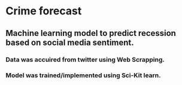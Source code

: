 # Crime forecast
## Machine learning model to predict recession based on social media sentiment.
### Data was accuired from twitter using Web Scrapping.
### Model was trained/implemented using Sci-Kit learn.
